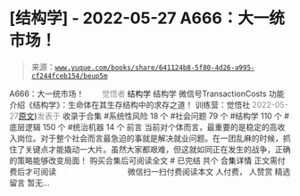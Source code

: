 # [结构学] - 2022-05-27 A666：大一统市场！

> 来源：[`www.yuque.com/books/share/641124b8-5f80-4d26-a995-cf244fceb154/beup5m`](https://www.yuque.com/books/share/641124b8-5f80-4d26-a995-cf244fceb154/beup5m)

<ne-p id="520f42f3293818f927861ebbd5b15da4_p_0" data-lake-id="520f42f3293818f927861ebbd5b15da4_p_0"><ne-text id="u7cbfd6fe" style="color: rgb(51, 51, 51);">A666：大一统市场！</ne-text></ne-p> <ne-p id="babca4b4066c86f3b690a3482355af09" data-lake-id="babca4b4066c86f3b690a3482355af09"><ne-text id="ub9b71d6f" ne-fontsize="12" style="color: rgb(255, 255, 255);">原创</ne-text><ne-text id="u518dd2c4" style="color: rgb(140, 140, 140);">觉悟者</ne-text> <ne-text id="u7fe49a03" ne-fontsize="14">结构学</ne-text></ne-p> <ne-p id="6fca453eac6cfbc4fa254db9f49f0c37" data-lake-id="6fca453eac6cfbc4fa254db9f49f0c37"><ne-text id="u394bc9f7" ne-fontsize="14" ne-bold="true" style="color: rgb(51, 51, 51);">结构学</ne-text></ne-p> <ne-p id="2edf415366385eff9b19b9d0ee952e51" data-lake-id="2edf415366385eff9b19b9d0ee952e51"><ne-text id="u0b1b6dde" ne-fontsize="14" style="color: rgb(51, 51, 51);">微信号</ne-text><ne-text id="u6baa07d3" ne-fontsize="14" style="color: rgb(51, 51, 51);">TransactionCosts</ne-text></ne-p> <ne-p id="ce7ffbbf7a2e15dc9c34ad4f73343792" data-lake-id="ce7ffbbf7a2e15dc9c34ad4f73343792"><ne-text id="u57b0ac7d" ne-fontsize="14" style="color: rgb(51, 51, 51);">功能介绍</ne-text><ne-text id="ue15d1520" ne-fontsize="14" style="color: rgb(51, 51, 51);">《结构学》：生命体在其生存结构中的求存之道！ 训练营：觉悟社</ne-text></ne-p> <ne-p id="10885ee12076f62620fc50c079b1f248" data-lake-id="10885ee12076f62620fc50c079b1f248"><ne-text id="uef43c300" style="color: rgb(140, 140, 140);">2022-05-27</ne-text>[<ne-text id="ua9d366b5" ne-fontsize="14">原文</ne-text>](https://mp.weixin.qq.com/s?__biz=MzIzMDYwOTM0Mg==&mid=2247487245&idx=1&sn=f82b8a48375f5a816678a056d1ca0aae&chksm=e8b197dcdfc61eca787ba08a03a27d2e0a2e58c1c8564fe0548d2a1ff46509f8f377893e2728#rd))<ne-text id="u5cb6fbf4" ne-fontsize="14" style="color: rgb(140, 140, 140);">发表于</ne-text></ne-p> <ne-p id="b127021a52825e4d07031a90962cd3e4" data-lake-id="b127021a52825e4d07031a90962cd3e4"><ne-text id="ucace24f5" style="color: rgb(51, 51, 51);">收录于合集</ne-text></ne-p> <ne-p id="591afbfba9dd4e361bad5e637af5308a" data-lake-id="591afbfba9dd4e361bad5e637af5308a"><ne-text id="uf59815b5" style="color: rgb(51, 51, 51);">#系统性风险 18 个</ne-text></ne-p> <ne-p id="d1f3fc1f001bd04a17f74ee1aa8b3440" data-lake-id="d1f3fc1f001bd04a17f74ee1aa8b3440"><ne-text id="uc19ca32b" style="color: rgb(51, 51, 51);">#社会问题 79 个</ne-text></ne-p> <ne-p id="6bc4d3353eb64f055897fcf59709ad0a" data-lake-id="6bc4d3353eb64f055897fcf59709ad0a"><ne-text id="ue1556433" style="color: rgb(51, 51, 51);">#结构学 110 个</ne-text></ne-p> <ne-p id="d8c280379ebc6c5da4af7d4f8e5234af" data-lake-id="d8c280379ebc6c5da4af7d4f8e5234af"><ne-text id="u2026609f" style="color: rgb(51, 51, 51);">#底层逻辑 150 个</ne-text></ne-p> <ne-p id="e3370a4b321275b4b8e3f27f7c239c5c" data-lake-id="e3370a4b321275b4b8e3f27f7c239c5c"><ne-text id="u3965822d" style="color: rgb(51, 51, 51);">#统治机器 14 个</ne-text></ne-p> <ne-p id="92982f4f6bb22d2380af0c7829c84296" data-lake-id="92982f4f6bb22d2380af0c7829c84296"><ne-text id="ue8003013" style="color: rgb(51, 51, 51);">前言</ne-text></ne-p> <ne-p id="a1f5172180f17e49fb165614f2c64e29" data-lake-id="a1f5172180f17e49fb165614f2c64e29"><ne-text id="u5e2de615" style="color: rgb(51, 51, 51);">当前对个体而言，最重要的是稳定的高收入岗位。对于整个社会而言最急迫的事就是解决就业问题。在一团乱麻的时候，抓住了关键点才能撬动一大片。虽然大家都艰难，但这就如同正在发生的战争，正确的策略能够改变局面！</ne-text></ne-p> <ne-p id="fd07b936eaed54d857ddae3e2ab47e5a" data-lake-id="fd07b936eaed54d857ddae3e2ab47e5a" ne-alignment="center"><ne-text id="ua5207fa1" style="color: rgb(51, 51, 51);">购买合集后可阅读全文</ne-text></ne-p> <ne-p id="7f02d36f13c97d55d2ac953c5e2c5456" data-lake-id="7f02d36f13c97d55d2ac953c5e2c5456" ne-alignment="center"><ne-text id="ua47ef0e1" style="color: rgb(51, 51, 51);">#</ne-text></ne-p> <ne-p id="0cdc2bf8486dd98771875804047b31da" data-lake-id="0cdc2bf8486dd98771875804047b31da" ne-alignment="center"><ne-text id="u73b15e04" style="color: rgb(51, 51, 51);">已完结 共个</ne-text></ne-p> <ne-p id="b8eefdb2cc598d4267f87465429c934d" data-lake-id="b8eefdb2cc598d4267f87465429c934d" ne-alignment="center"><ne-text id="u39f31fa6" ne-fontsize="16">合集详情</ne-text></ne-p> <ne-p id="672402c1729264d41d8e22f9040424cb" data-lake-id="672402c1729264d41d8e22f9040424cb" ne-alignment="center"><ne-text id="u836091d0" style="color: rgb(51, 51, 51);">正文需付费后才可阅读</ne-text></ne-p> <ne-p id="926ce2d8b0c22913e33fde09de774152" data-lake-id="926ce2d8b0c22913e33fde09de774152" ne-alignment="center"><ne-text id="u16345101" style="color: rgb(255, 255, 255);">加载中</ne-text></ne-p> <ne-p id="99d918d8848bf466a76a7f6b63a17c48" data-lake-id="99d918d8848bf466a76a7f6b63a17c48" ne-alignment="center"><ne-text id="ude81740b" style="color: rgb(255, 255, 255);"> 微信豆购买</ne-text></ne-p> <ne-p id="330e80ce97e6a317dc5aef354f4a83db" data-lake-id="330e80ce97e6a317dc5aef354f4a83db" ne-alignment="center"><ne-text id="u3b9dc60e" style="color: rgb(51, 51, 51);">微信扫一扫付费阅读本文</ne-text></ne-p> <ne-p id="68e1a1c5de9a4e16f0b6dfa7b3411acd" data-lake-id="68e1a1c5de9a4e16f0b6dfa7b3411acd" ne-alignment="center"><ne-text id="u761805a6" ne-fontsize="13" style="color: rgb(51, 51, 51);">人付费， 人赞赏</ne-text></ne-p> <ne-h3 id="8HE65" data-lake-id="8HE65"><ne-heading-ext><ne-heading-anchor></ne-heading-anchor><ne-heading-fold></ne-heading-fold></ne-heading-ext><ne-heading-content><ne-text id="u8b4c0663" ne-fontsize="16" style="color: rgb(51, 51, 51);">精选留言</ne-text></ne-heading-content></ne-h3> <ne-p id="2dd128b600d09aeae6ff172041a2200e" data-lake-id="2dd128b600d09aeae6ff172041a2200e"><ne-text id="uc2536c53" style="color: rgb(51, 51, 51);">暂无...</ne-text></ne-p>